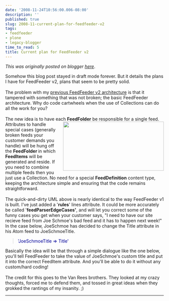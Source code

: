 ```yaml
---
date: '2008-11-24T10:56:00.006-08:00'
description: ''
published: true
slug: 2008-11-current-plan-for-feedfeeder-v2
tags:
- feedfeeder
- plone
- legacy-blogger
time_to_read: 5
title: Current plan for FeedFeeder v2
---
```


*This was originally posted on blogger [here](https://pydanny.blogspot.com/2008/11/current-plan-for-feedfeeder-v2.html)*.

Somehow this blog post stayed in draft mode forever.  But it details the plans I have for FeedFeeder v2, plans that seem to be pretty solid.<br /><br />The problem with my <a href="http://pydanny.blogspot.com/2008/10/morning-brainstorm-about-feedfeeder-v2.html">previous FeedFeeder v2 architecture</a> is that it tampered with something that was not broken; the basic FeedFeeder architecture.  Why do code cartwheels when the use of Collections can do all the work for you?<br /><br />The new idea is to have each <span style="font-weight: bold;">FeedFolder</span> be responsible<a href="http://1.bp.blogspot.com/_KEFU5_uGRyw/SSsBQRjK4KI/AAAAAAAAAdU/8ebFi3s8KNo/s1600-h/Picture+1.png"><img alt="" border="0" id="BLOGGER_PHOTO_ID_5272309167867748514" src="http://1.bp.blogspot.com/_KEFU5_uGRyw/SSsBQRjK4KI/AAAAAAAAAdU/8ebFi3s8KNo/s320/Picture+1.png" style="margin: 0pt 0pt 10px 10px; float: right; cursor: pointer; width: 320px; height: 156px;" /></a> for a single feed.  Attributes to handle special cases (generally broken feeds your customer demands you handle) will be hung off the <span style="font-weight: bold;">FeedFolder </span>in which<span style="font-weight: bold;"> FeedItems</span> will be generated and reside.  If you need to combine multiple feeds then you just use a Collection.  No need for a special <span style="font-weight: bold;">FeedDefinition</span> content type, keeping the architecture simple and ensuring that the code remains straightforward.<br /><br />The quick-and-dirty UML above is nearly identical to the way FeedFeeder v1 is built.  I've just added a '<span style="font-weight: bold;">rules</span>' lines attribute.  It could be more accurately be called '<span style="font-weight: bold;">feedParserEdgeCases'</span>, and will let you correct some of the funny cases you get when your customer says, "I need to have our site recieve feed from Joe Schmoe's bad feed and it has to happen next week!"  In the case below, JoeSchmoe has decided to change the Title attribute in his Atom feed to JoeSchmoeTitle.<br /><blockquote style="color: rgb(0, 0, 153);">'JoeSchmoeTitle => Title'</blockquote>Basically the idea will be that through a simple dialogue like the one below, you'll tell FeedFeeder to take the value of JoeSchmoe's custom title and put it into the correct FeedItem attribute.  And you'll be able to do it without any custom/hard coding!<br /><br />The credit for this goes to the Van Rees brothers.  They looked at my crazy thoughts, forced me to defend them, and tossed in great ideas when they grokked the rantings of my insanity.  ;)

---

